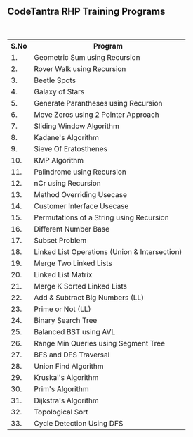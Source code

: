 <h2>CodeTantra RHP Training Programs</h2>
<br>
<table>        
  <tr>
    <th>S.No</th>  
    <th>Program</th>
  </tr>    
  <tr>
    <td>1.</td>
    <td>Geometric Sum using Recursion</td>
  </tr>
  <tr>
    <td>2.</td>
    <td>Rover Walk using Recursion</td>
  </tr>
 <tr>
    <td>3.</td>
    <td>Beetle Spots</td>
  </tr>
 <tr>
    <td>4.</td>
    <td>Galaxy of Stars</td>
  </tr>
 <tr>
    <td>5.</td>
    <td>Generate Parantheses using Recursion</td>
  </tr>
 <td>6.</td>
    <td>Move Zeros using 2 Pointer Approach</td>
  </tr>
 </tr>
 <td>7.</td>
    <td>Sliding Window Algorithm</td>
  </tr>
 <td>8.</td>
    <td>Kadane's Algorithm</td>
  </tr>
 <td>9.</td>
    <td>Sieve Of Eratosthenes</td>
  </tr>
 <td>10.</td>
    <td>KMP Algorithm</td>
  </tr>
 <td>11.</td>
    <td>Palindrome using Recursion</td>
  </tr>
 <td>12.</td>
    <td>nCr using Recursion</td>
  </tr>
 <td>13.</td>
    <td>Method Overriding Usecase</td>
  </tr>
 <td>14.</td>
    <td>Customer Interface Usecase</td>
  </tr>
 <td>15.</td>
    <td>Permutations of a String using Recursion</td>
  </tr>
 <td>16.</td>
    <td>Different Number Base</td>
  </tr>
 <td>17.</td>
    <td>Subset Problem</td>
  </tr>
    <td>18.</td>
    <td>Linked List Operations (Union & Intersection)</td>
  </tr>
</tr>
 <td>19.</td>
    <td>Merge Two Linked Lists</td>
  </tr>
</tr>
 <td>20.</td>
    <td>Linked List Matrix</td>
  </tr>
    <td>21.</td>
    <td>Merge K Sorted Linked Lists</td>
  </tr>
       <td>22.</td>
    <td>Add & Subtract Big Numbers (LL)</td>
  </tr>
       </tr>
       <td>23.</td>
    <td>Prime or Not (LL)</td>
  </tr>
  </tr>
       </tr>
       <td>24.</td>
    <td>Binary Search Tree</td>
  </tr>
  </tr>
       </tr>
       <td>25.</td>
    <td>Balanced BST using AVL</td>
  </tr>
  </tr>
       </tr>
       <td>26.</td>
    <td>Range Min Queries using Segment Tree</td>
  </tr>
  </tr>
       </tr>
       <td>27.</td>
    <td>BFS and DFS Traversal</td>
  </tr>
  </tr>
       </tr>
       <td>28.</td>
    <td>Union Find Algorithm</td>
  </tr>
  </tr>
       </tr>
       <td>29.</td>
    <td>Kruskal's Algorithm</td>
  </tr>
  </tr>
       </tr>
       <td>30.</td>
    <td>Prim's Algorithm</td>
  </tr>
  </tr>
       </tr>
       <td>31.</td>
    <td>Dijkstra's Algorithm</td>
  </tr>
  </tr>
       </tr>
       <td>32.</td>
    <td>Topological Sort</td>
  </tr>
  </tr>
       </tr>
       <td>33.</td>
    <td>Cycle Detection Using DFS</td>
  </tr>
</table>
